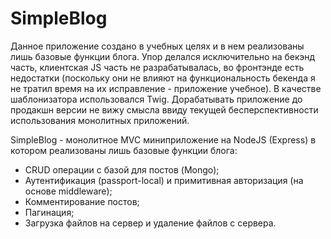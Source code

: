 # SimpleBlog

Данное приложение создано в учебных целях и в нем реализованы лишь базовые функции блога. 
Упор делался исключительно на бекэнд часть, клиентская JS часть не разрабатывалась, во фронтэнде есть недостатки (поскольку они не влияют на функциональность бекенда я не тратил время на их исправление - приложение учебное). В качестве шаблонизатора использовался Twig. Дорабатывать приложение до продакшн версии не вижу смысла ввиду текущей бесперспективности использования монолитных приложений.  

SimpleBlog - монолитное MVC миниприложение на NodeJS (Express) в котором реализованы лишь базовые функции блога:
* CRUD операции с базой для постов (Mongo);
* Аутентификация (passport-local) и примитивная авторизация (на основе middleware);
* Комментирование постов;
* Пагинация;
* Загрузка файлов на сервер и удаление файлов с сервера.

